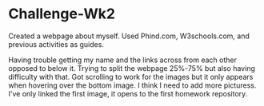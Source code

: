 # Challenge-Wk2

Created a webpage about myself. Used Phind.com, W3schools.com, and previous activities as guides.

Having trouble getting my name and the links across from each other opposed to below it.
Trying to split the webpage 25%-75% but also having difficulty with that.
Got scrolling to work for the images but it only appears when hovering over the bottom image. I think I need to add more picturess. I've only linked the first image, it opens to the first homework repository.
